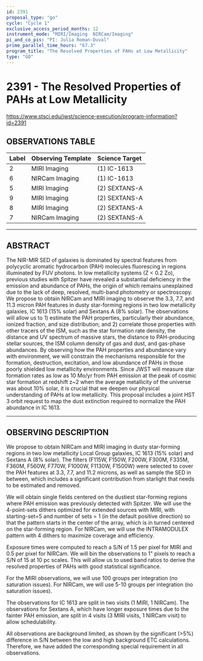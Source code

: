 ```yaml
---
id: 2391
proposal_type: "go"
cycle: "Cycle 1"
exclusive_access_period_months: 12
instrument_mode: "MIRI/Imaging  NIRCam/Imaging"
pi_and_co_pis: "PI: Julia Roman-Duval"
prime_parallel_time_hours: "67.3"
program_title: "The Resolved Properties of PAHs at Low Metallicity"
type: "GO"
---
```

# 2391 - The Resolved Properties of PAHs at Low Metallicity
https://www.stsci.edu/jwst/science-execution/program-information?id=2391
## OBSERVATIONS TABLE
| Label | Observing Template | Science Target |
| :---- | :----------------- | :------------- |
| 2     | MIRI Imaging       | (1) IC-1613    |
| 6     | NIRCam Imaging     | (1) IC-1613    |
| 5     | MIRI Imaging       | (2) SEXTANS-A  |
| 9     | MIRI Imaging       | (2) SEXTANS-A  |
| 8     | MIRI Imaging       | (2) SEXTANS-A  |
| 7     | NIRCam Imaging     | (2) SEXTANS-A  |

---

## ABSTRACT

The NIR-MIR SED of galaxies is dominated by spectral features from polycyclic aromatic hydrocarbon (PAH) molecules fluorescing in regions illuminated by FUV photons. In low metallicity systems (Z < 0.2 Zo), previous studies with Spitzer have revealed a substantial deficiency in the emission and abundance of PAHs, the origin of which remains unexplained due to the lack of deep, resolved, multi-band photometry or spectroscopy. We propose to obtain NIRCam and MIRI imaging to observe the 3.3, 7.7, and 11.3 micron PAH features in dusty star-forming regions in two low metallicity galaxies, IC 1613 (15% solar) and Sextans A (8% solar). The observations will allow us to 1) estimate the PAH properties, particularly their abundance, ionized fraction, and size distribution; and 2) correlate those properties with other tracers of the ISM, such as the star formation rate density, the distance and UV spectrum of massive stars, the distance to PAH-producing stellar sources, the ISM column density of gas and dust, and gas-phase abundances. By observing how the PAH properties and abundance vary with environment, we will constrain the mechanisms responsible for the formation, destruction, excitation, and low abundance of PAHs in those poorly shielded low metallicity environments. Since JWST will measure star formation rates as low as 10 Mo/yr from PAH emission at the peak of cosmic star formation at redshift z~2 when the average metallicity of the universe was about 10% solar, it is crucial that we deepen our physical understanding of PAHs at low metallicity. This proposal includes a joint HST 3 orbit request to map the dust extinction required to normalize the PAH abundance in IC 1613.

---

## OBSERVING DESCRIPTION

We propose to obtain NIRCam and MIRI imaging in dusty star-forming regions in two low metallicity Local Group galaxies, IC 1613 (15% solar) and Sextans A (8% solar). The filters (F115W, F150W, F200W, F300M, F335M, F360M, F560W, F770W, F1000W, F1130W, F1500W) were selected to cover the PAH features at 3.3, 7.7, and 11.2 microns, as well as sample the SED in between, which includes a significant contribution from starlight that needs to be estimated and removed.

We will obtain single fields centered on the dustiest star-forming regions where PAH emission was previously detected with Spitzer. We will use the 4-point-sets dithers optimized for extended sources with MIRI, with starting-set=5 and number of sets = 1 (in the default positive direction) so that the pattern starts in the center of the array, which is in turned centered on the star-forming region. For NIRCam, we will use the INTRAMODULEX pattern with 4 dithers to maximize coverage and efficiency.

Exposure times were computed to reach a S/N of 1.5 per pixel for MIRI and 0.5 per pixel for NIRCam. We will bin the observations to 1" pixels to reach a S/N of 15 at 10 pc scales. This will allow us to used band ratios to derive the resolved properties of PAHs with good statistical significance.

For the MIRI observations, we will use 100 groups per integration (no saturation issues). For NIRCam, we will use 5-10 groups per integration (no saturation issues).

The observations for IC 1613 are split in two visits (1 MIRI, 1 NIRCam). The observations for Sextans A, which have longer exposure times due to the fainter PAH emission, are split in 4 visits (3 MIRI visits, 1 NIRCam visit) to allow schedulability.

All observations are background limited, as shown by the significant (>5%) difference in S/N between the low and high background ETC calculations. Therefore, we have added the corresponding special requirement in all observations.